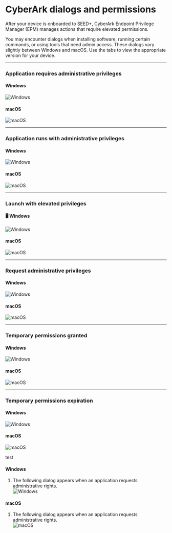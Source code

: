 # CyberArk dialogs and permissions

After your device is onboarded to SEED+, CyberArk Endpoint Privilege Manager (EPM) manages actions that require elevated permissions.

You may encounter dialogs when installing software, running certain commands, or using tools that need admin access. These dialogs vary slightly between Windows and macOS. Use the tabs to view the appropriate version for your device.

---

### Application requires administrative privileges

<!-- tabs:start -->

#### Windows

![Windows](../images/epm/windows-admin-privileges.png)

#### macOS

![macOS](../images/epm/macos-admin-privileges.png)

<!-- tabs:end -->

---

### Application runs with administrative privileges

<!-- tabs:start -->

#### Windows

![Windows](../images/epm/windows-runs-admin.png)

#### macOS

![macOS](../images/epm/macos-runs-admin.png)

<!-- tabs:end -->

---

### Launch with elevated privileges

<!-- tabs:start -->

#### 🖥️ Windows

![Windows](../images/epm/windows-launch-elevated.png)

#### macOS

![macOS](../images/epm/mac-launch-elevated.png)

<!-- tabs:end -->

---

### Request administrative privileges

<!-- tabs:start -->

#### Windows

![Windows](../images/epm/windows-request-admin.png)

#### macOS

![macOS](../images/epm/mac-request-admin.png)

<!-- tabs:end -->

---

### Temporary permissions granted

<!-- tabs:start -->

#### Windows

![Windows](../images/epm/windows-temp-granted.png)

#### macOS

![macOS](../images/epm/macos-temp-granted.png)

<!-- tabs:end -->

---

### Temporary permissions expiration

<!-- tabs:start -->

#### Windows

![Windows](../images/epm/windows-temp-expiring.png)

#### macOS

![macOS](../images/epm/macos-temp-expiring.png)

<!-- tabs:end -->


test

<!-- tabs:start -->

#### **Windows**

1. The following dialog appears when an application requests administrative rights.  
   ![Windows](../images/epm/windows-admin-privileges.png)

#### **macOS**

1. The following dialog appears when an application requests administrative rights.  
   ![macOS](../images/epm/macos-admin-privileges.png)

<!-- tabs:end -->